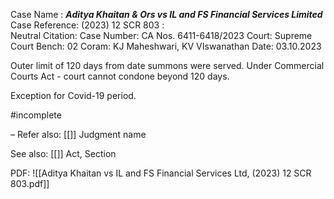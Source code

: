 Case Name : ***Aditya Khaitan & Ors vs IL and FS Financial Services Limited***
Case Reference: (2023) 12 SCR 803 :  
Neutral Citation:
Case Number: CA Nos. 6411-6418/2023
Court: Supreme Court
Bench: 02
Coram: KJ Maheshwari, KV VIswanathan
Date: 03.10.2023

Outer limit of 120 days from date summons were served.
Under Commercial Courts Act - court cannot condone beyond 120 days.

Exception for Covid-19 period.

#incomplete 

–
Refer also:
[[]]
Judgment name

See also:
[[]] 
Act, Section

PDF:
![[Aditya Khaitan vs IL and FS Financial Services Ltd, (2023) 12 SCR 803.pdf]]